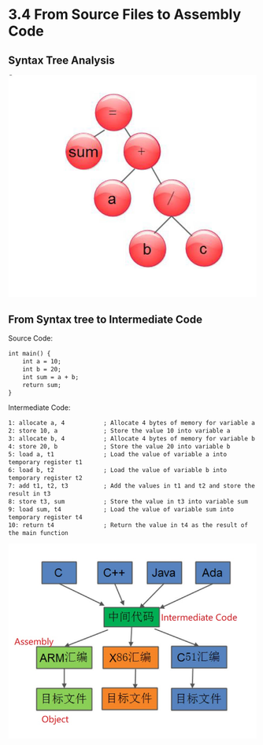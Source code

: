# 3.4 From Source Files to Assembly Code

## Syntax Tree Analysis

![01](https://github.com/knightsummon/02-Computer-underlying-programming-and-system-optimization/blob/main/03%20Compile%20Linking%20and%20Run%20the%20Program/3.4%20From%20Source%20Files%20to%20Assembly%20Code.assets/01.jpg)

## From Syntax tree to Intermediate Code

Source Code:

```
int main() {
    int a = 10;
    int b = 20;
    int sum = a + b;
    return sum;
}
```

Intermediate Code:

```
1: allocate a, 4           ; Allocate 4 bytes of memory for variable a
2: store 10, a             ; Store the value 10 into variable a
3: allocate b, 4           ; Allocate 4 bytes of memory for variable b
4: store 20, b             ; Store the value 20 into variable b
5: load a, t1              ; Load the value of variable a into temporary register t1
6: load b, t2              ; Load the value of variable b into temporary register t2
7: add t1, t2, t3          ; Add the values in t1 and t2 and store the result in t3
8: store t3, sum           ; Store the value in t3 into variable sum
9: load sum, t4            ; Load the value of variable sum into temporary register t4
10: return t4              ; Return the value in t4 as the result of the main function
```

![02](https://github.com/knightsummon/02-Computer-underlying-programming-and-system-optimization/blob/main/03%20Compile%20Linking%20and%20Run%20the%20Program/3.4%20From%20Source%20Files%20to%20Assembly%20Code.assets/02.jpg)
